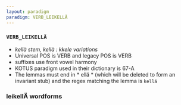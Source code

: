 ```yaml
---
layout: paradigm
paradigm: VERB_LEIKELLÄ
---
```

### ` VERB_LEIKELLÄ `

* _kellä stem, kellä : kkele variations_
* Universal POS is VERB and legacy POS is VERB
* suffixes use front vowel harmony
* KOTUS paradigm used in their dictionary is 67-A
* The lemmas must end in * ellä * (which will be deleted to form an invariant stub) and the regex matching the lemma is ` kellä `

### leikellÄ wordforms


